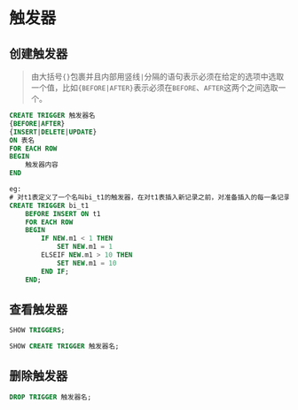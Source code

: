 # 触发器

## 创建触发器

> 由大括号`{}`包裹并且内部用竖线`|`分隔的语句表示必须在给定的选项中选取一个值，比如`{BEFORE|AFTER}`表示必须在`BEFORE`、`AFTER`这两个之间选取一个。

```sql
CREATE TRIGGER 触发器名
{BEFORE|AFTER}
{INSERT|DELETE|UPDATE}
ON 表名
FOR EACH ROW
BEGIN
    触发器内容
END

eg:
# 对t1表定义了一个名叫bi_t1的触发器，在对t1表插入新记录之前，对准备插入的每一条记录都会执行BEGIN ... END之间的语句，NEW.列名表示当前待插入记录指定列的值。
CREATE TRIGGER bi_t1
    BEFORE INSERT ON t1
    FOR EACH ROW
    BEGIN
        IF NEW.m1 < 1 THEN
            SET NEW.m1 = 1
        ELSEIF NEW.m1 > 10 THEN
            SET NEW.m1 = 10
        END IF;
    END;
```

## 查看触发器

```sql
SHOW TRIGGERS;

SHOW CREATE TRIGGER 触发器名;
```

## 删除触发器

```sql
DROP TRIGGER 触发器名;
```
